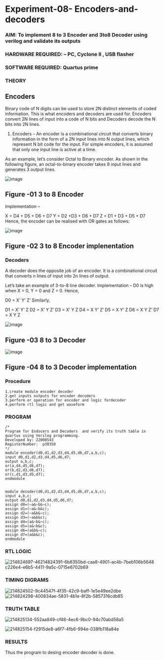 # Experiment-08- Encoders-and-decoders 
### AIM: To implement 8 to 3 Encoder and  3to8 Decoder using verilog and validate its outputs
### HARDWARE REQUIRED:  – PC, Cyclone II , USB flasher
### SOFTWARE REQUIRED:   Quartus prime
### THEORY 

## Encoders
Binary code of N digits can be used to store 2N distinct elements of coded information. This is what encoders and decoders are used for. Encoders convert 2N lines of input into a code of N bits and Decoders decode the N bits into 2N lines.

1. Encoders –
An encoder is a combinational circuit that converts binary information in the form of a 2N input lines into N output lines, which represent N bit code for the input. For simple encoders, it is assumed that only one input line is active at a time.

As an example, let’s consider Octal to Binary encoder. As shown in the following figure, an octal-to-binary encoder takes 8 input lines and generates 3 output lines.

![image](https://user-images.githubusercontent.com/36288975/171543588-bc0746df-a173-4b35-989e-5fb7d385fe8a.png)
## Figure -01 3 to 8 Encoder 


Implementation –

X = D4 + D5 + D6 + D7
Y = D2 +D3 + D6 + D7
Z = D1 + D3 + D5 + D7 
Hence, the encoder can be realised with OR gates as follows:


![image](https://user-images.githubusercontent.com/36288975/171543740-68403b82-aa93-4c98-9343-f32b14885a2e.png)
## Figure -02 3 to 8 Encoder implenentation 

 ### Decoders 
A decoder does the opposite job of an encoder. It is a combinational circuit that converts n lines of input into 2n lines of output.

Let’s take an example of 3-to-8 line decoder.
Implementation –
D0 is high when X = 0, Y = 0 and Z = 0. Hence,

D0 = X’ Y’ Z’ 
Similarly,

D1 = X’ Y’ Z
D2 = X’ Y Z’
D3 = X’ Y Z
D4 = X Y’ Z’
D5 = X Y’ Z
D6 = X Y Z’
D7 = X Y Z 


![image](https://user-images.githubusercontent.com/36288975/171543978-ee2d0671-2846-40a1-8705-507fd6287a49.png)
## Figure -03 8 to 3 Decoder 



![image](https://user-images.githubusercontent.com/36288975/171543866-5a6eace6-8683-49d7-9c4f-a7cb30ec3035.png)
## Figure -04 8 to 3 Decoder implementation 

### Procedure
~~~
1.create module encoder decoder
2.get inputs outputs for encoder decoders
3.perform or operation for encoder and logic fordecoder 
4.perform rtl logic and get waveform
~~~


### PROGRAM 
~~~
/*
Program for Endocers and Decoders  and verify its truth table in quartus using Verilog programming.
Developed by: 22008543
RegisterNumber:  p30350
*/
module encoder(d0,d1,d2,d3,d4,d5,d6,d7,a,b,c);
input d0,d1,d2,d3,d4,d5,d6,d7;
output a,b,c;
or(a,d4,d5,d6,d7);
or(b,d2,d3,d6,d7); 
or(c,d1,d3,d5,d7); 
endmodule


module decoder(d0,d1,d2,d3,d4,d5,d6,d7,a,b,c);
input a,b,c;
output d0,d1,d2,d3,d4,d5,d6,d7;
assign d0=(~a&~b&~c);
assign d1=(~a&~b&c);
assign d2=(~a&b&~c);
assign d3=(~a&b&c);
assign d4=(a&~b&~c);
assign d5=(a&~b&c);
assign d6=(a&b&~c);
assign d7=(a&b&c);
endmodule

~~~



### RTL LOGIC  


![214824697-46![214824391-6b8350bd-caa8-4901-ac4b-7beb106b5648](https://user-images.githubusercontent.com/122356434/215339163-d303292d-a7c1-48d9-b954-9df4ca682416.png)
c226e4-e6b5-4411-9a5c-0715e6702b69](https://user-images.githubusercontent.com/122356434/215339128-cc78682c-f5a3-4f9d-bb40-f81ff1ac77a7.png)


### TIMING DIGRAMS 


![214824502-9c44547f-4f35-42c9-baff-1e5e49ee2dbe](https://user-images.githubusercontent.com/122356434/215339179-d4069c03-c42b-41e9-8dc3-56e74fe413cb.png)
![214824298-400834ae-5831-4b1e-8f2b-5857316cdb85](https://user-images.githubusercontent.com/122356434/215339202-cec3fda1-1495-4eed-aea8-3b1e35695bbd.png)

 





### TRUTH TABLE 
![214825134-552aa849-cf46-4ec6-9bc0-94c70abd58a5](https://user-images.githubusercontent.com/122356434/215339226-28dc81f6-9dd2-4952-ba7f-5a8b8210236e.png)


![214825154-f2915de8-a6f7-4fb6-994e-038fb118a84e](https://user-images.githubusercontent.com/122356434/215339237-fa1743ab-eefa-4d3b-8e3c-c3d1eed06d5d.png)





### RESULTS 

Thus the program to desing encoder decoder is done.
